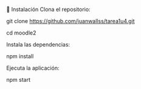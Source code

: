 
🔧 Instalación
Clona el repositorio:

git clone https://github.com/juanwallss/tarea1u4.git

cd moodle2

Instala las dependencias:

npm install

Ejecuta la aplicación:

npm start
